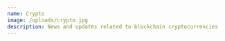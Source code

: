 ```yaml
---
name: Crypto
image: /uploads/crypto.jpg
description: News and updates related to blockchain cryptocurrencies
---
```

